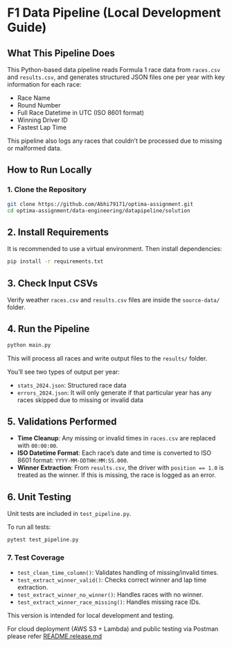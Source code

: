 # F1 Data Pipeline (Local Development Guide)

## What This Pipeline Does
This Python-based data pipeline reads Formula 1 race data from `races.csv` and `results.csv`, and generates structured JSON files one per year with key information for each race:

- Race Name
- Round Number
- Full Race Datetime in UTC (ISO 8601 format)
- Winning Driver ID
- Fastest Lap Time

This pipeline also logs any races that couldn’t be processed due to missing or malformed data.

## How to Run Locally

### 1. Clone the Repository
```bash
git clone https://github.com/Abhi79171/optima-assignment.git
cd optima-assignment/data-engineering/datapipeline/solution
```
## 2. Install Requirements

It is recommended to use a virtual environment. Then install dependencies:

```bash
pip install -r requirements.txt
```
## 3. Check Input CSVs

Verify weather `races.csv` and `results.csv` files are inside the `source-data/` folder.  

## 4. Run the Pipeline

```bash
python main.py
```
This will process all races and write output files to the `results/` folder.

You’ll see two types of output per year:

- `stats_2024.json`: Structured race data  
- `errors_2024.json`: It will only generate if that particular year has any races skipped due to missing or invalid data 

## 5. Validations Performed

- **Time Cleanup**: Any missing or invalid times in `races.csv` are replaced with `00:00:00`.  
- **ISO Datetime Format**: Each race’s date and time is converted to ISO 8601 format: `YYYY-MM-DDTHH:MM:SS.000`.  
- **Winner Extraction**: From `results.csv`, the driver with `position == 1.0` is treated as the winner. If this is missing, the race is logged as an error.  

## 6. Unit Testing

Unit tests are included in `test_pipeline.py`.

To run all tests:

```bash
pytest test_pipeline.py
```

### 7. Test Coverage

- `test_clean_time_column()`: Validates handling of missing/invalid times.  
- `test_extract_winner_valid()`: Checks correct winner and lap time extraction.  
- `test_extract_winner_no_winner()`: Handles races with no winner.  
- `test_extract_winner_race_missing()`: Handles missing race IDs.  




This version is intended for local development and testing.

For cloud deployment (AWS S3 + Lambda) and public testing via Postman please refer [README.release.md](README.release.md)
